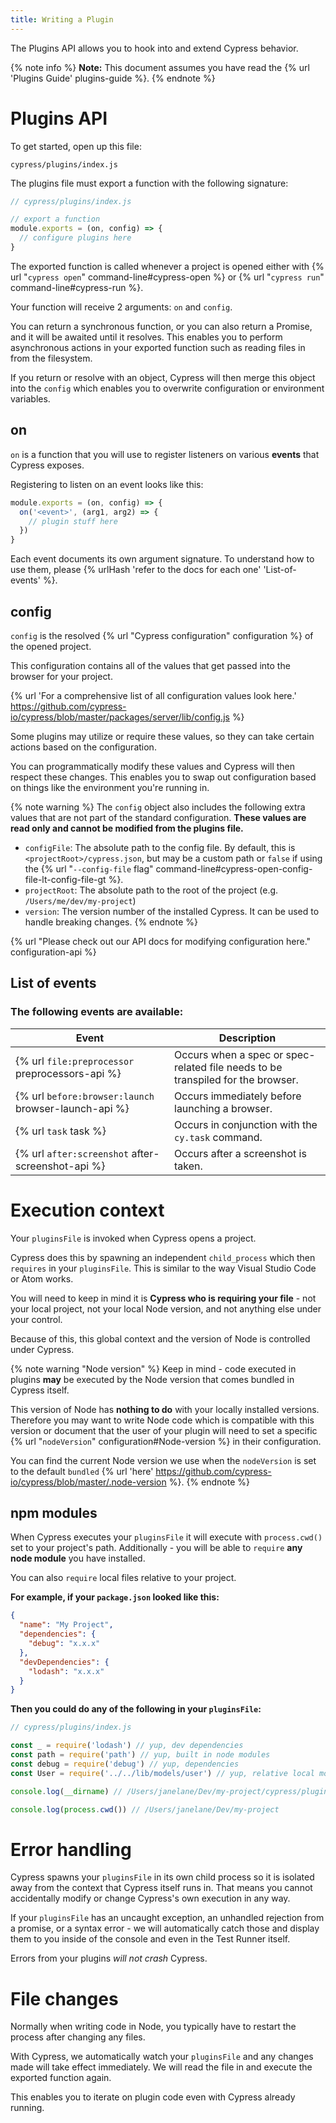 ```yaml
---
title: Writing a Plugin
---
```


The Plugins API allows you to hook into and extend Cypress behavior.

{% note info %}
**Note:** This document assumes you have read the {% url 'Plugins Guide' plugins-guide %}.
{% endnote %}

# Plugins API

To get started, open up this file:

```text
cypress/plugins/index.js
```

The plugins file must export a function with the following signature:

```javascript
// cypress/plugins/index.js

// export a function
module.exports = (on, config) => {
  // configure plugins here
}
```

The exported function is called whenever a project is opened either with {% url "`cypress open`" command-line#cypress-open %} or {% url "`cypress run`" command-line#cypress-run %}.

Your function will receive 2 arguments: `on` and `config`.

You can return a synchronous function, or you can also return a Promise, and it will be awaited until it resolves. This enables you to perform asynchronous actions in your exported function such as reading files in from the filesystem.

If you return or resolve with an object, Cypress will then merge this object into the `config` which enables you to overwrite configuration or environment variables.

## on

`on` is a function that you will use to register listeners on various **events** that Cypress exposes.

Registering to listen on an event looks like this:

```javascript
module.exports = (on, config) => {
  on('<event>', (arg1, arg2) => {
    // plugin stuff here
  })
}
```

Each event documents its own argument signature. To understand how to use them, please {% urlHash 'refer to the docs for each one' 'List-of-events' %}.

## config

`config` is the resolved {% url "Cypress configuration" configuration %} of the opened project.

This configuration contains all of the values that get passed into the browser for your project.

{% url 'For a comprehensive list of all configuration values look here.' https://github.com/cypress-io/cypress/blob/master/packages/server/lib/config.js %}

Some plugins may utilize or require these values, so they can take certain actions based on the configuration.

You can programmatically modify these values and Cypress will then respect these changes. This enables you to swap out configuration based on things like the environment you're running in.

{% note warning %}
The `config` object also includes the following extra values that are not part of the standard configuration. **These values are read only and cannot be modified from the plugins file.**

* `configFile`: The absolute path to the config file. By default, this is `<projectRoot>/cypress.json`, but may be a custom path or `false` if using the {% url "`--config-file` flag" command-line#cypress-open-config-file-lt-config-file-gt %}.
* `projectRoot`: The absolute path to the root of the project (e.g. `/Users/me/dev/my-project`)
* `version`: The version number of the installed Cypress. It can be used to handle breaking changes.
{% endnote %}

{% url "Please check out our API docs for modifying configuration here." configuration-api %}

## List of events

### The following events are available:

Event | Description
--- | ---
{% url `file:preprocessor` preprocessors-api %} | Occurs when a spec or spec-related file needs to be transpiled for the browser.
{% url `before:browser:launch` browser-launch-api %} | Occurs immediately before launching a browser.
{% url `task` task %} | Occurs in conjunction with the `cy.task` command.
{% url `after:screenshot` after-screenshot-api %} | Occurs after a screenshot is taken.

# Execution context

Your `pluginsFile` is invoked when Cypress opens a project.

Cypress does this by spawning an independent `child_process` which then `requires` in your `pluginsFile`. This is similar to the way Visual Studio Code or Atom works.

You will need to keep in mind it is **Cypress who is requiring your file** - not your local project, not your local Node version, and not anything else under your control.

Because of this, this global context and the version of Node is controlled under Cypress.

{% note warning "Node version" %}
Keep in mind - code executed in plugins **may** be executed by the Node version that comes bundled in Cypress itself.

This version of Node has **nothing to do** with your locally installed versions. Therefore you may want to write Node code which is compatible with this version or document that the user of your plugin will need to set a specific {% url "`nodeVersion`" configuration#Node-version %} in their configuration.

You can find the current Node version we use when the `nodeVersion` is set to the default `bundled` {% url 'here' https://github.com/cypress-io/cypress/blob/master/.node-version %}.
{% endnote %}

## npm modules

When Cypress executes your `pluginsFile` it will execute with `process.cwd()` set to your project's path. Additionally - you will be able to `require` **any node module** you have installed.

You can also `require` local files relative to your project.

**For example, if your `package.json` looked like this:**

```json
{
  "name": "My Project",
  "dependencies": {
    "debug": "x.x.x"
  },
  "devDependencies": {
    "lodash": "x.x.x"
  }
}
```

**Then you could do any of the following in your `pluginsFile`:**

```js
// cypress/plugins/index.js

const _ = require('lodash') // yup, dev dependencies
const path = require('path') // yup, built in node modules
const debug = require('debug') // yup, dependencies
const User = require('../../lib/models/user') // yup, relative local modules

console.log(__dirname) // /Users/janelane/Dev/my-project/cypress/plugins/index.js

console.log(process.cwd()) // /Users/janelane/Dev/my-project
```

# Error handling

Cypress spawns your `pluginsFile` in its own child process so it is isolated away from the context that Cypress itself runs in. That means you cannot accidentally modify or change Cypress's own execution in any way.

If your `pluginsFile` has an uncaught exception, an unhandled rejection from a promise, or a syntax error - we will automatically catch those and display them to you inside of the console and even in the Test Runner itself.

Errors from your plugins *will not crash* Cypress.

# File changes

Normally when writing code in Node, you typically have to restart the process after changing any files.

With Cypress, we automatically watch your `pluginsFile` and any changes made will take effect immediately. We will read the file in and execute the exported function again.

This enables you to iterate on plugin code even with Cypress already running.
